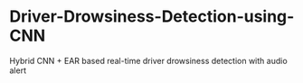 # Driver-Drowsiness-Detection-using-CNN
Hybrid CNN + EAR based real-time driver drowsiness detection with audio alert
